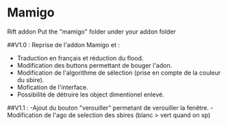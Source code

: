 # Mamigo
Rift addon
Put the "mamigo" folder under your addon folder

##V1.0 :
Reprise de l'addon Mamigo et :
- Traduction en français et réduction du flood.
- Modification des buttons permettant de bouger l'adon.
- Modification de l'algorithme de sélection (prise en compte de la couleur du sbire).
- Mofication de l'interface.
- Possibilité de détruire les object dimentionel enlevé.

##V1.1 :
-Ajout du bouton "verouiller" permetant de verouiller la fenêtre.
-Modification de l'ago de selection des sbires (blanc > vert quand on xp)
